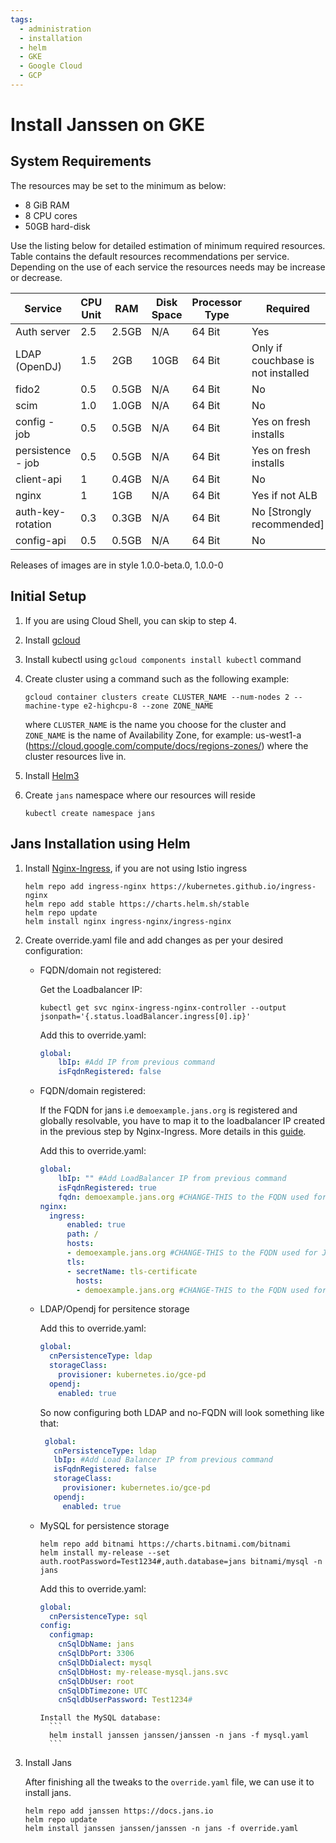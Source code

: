 ```yaml
---
tags:
  - administration
  - installation
  - helm
  - GKE
  - Google Cloud
  - GCP
---
```


# Install Janssen on GKE

## System Requirements

The resources may be set to the minimum as below:

- 8 GiB RAM
- 8 CPU cores
- 50GB hard-disk

Use the listing below for detailed estimation of minimum required resources. Table contains the default resources recommendations per service. Depending on the use of each service the resources needs may be increase or decrease.

| Service           | CPU Unit | RAM   | Disk Space | Processor Type | Required                           |
| ----------------- | -------- | ----- | ---------- | -------------- | ---------------------------------- |
| Auth server       | 2.5      | 2.5GB | N/A        | 64 Bit         | Yes                                |
| LDAP (OpenDJ)     | 1.5      | 2GB   | 10GB       | 64 Bit         | Only if couchbase is not installed |
| fido2             | 0.5      | 0.5GB | N/A        | 64 Bit         | No                                 |
| scim              | 1.0      | 1.0GB | N/A        | 64 Bit         | No                                 |
| config - job      | 0.5      | 0.5GB | N/A        | 64 Bit         | Yes on fresh installs              |
| persistence - job | 0.5      | 0.5GB | N/A        | 64 Bit         | Yes on fresh installs              |
| client-api        | 1        | 0.4GB | N/A        | 64 Bit         | No                                 |
| nginx             | 1        | 1GB   | N/A        | 64 Bit         | Yes if not ALB                     |
| auth-key-rotation | 0.3      | 0.3GB | N/A        | 64 Bit         | No [Strongly recommended]          |
| config-api        | 0.5      | 0.5GB | N/A        | 64 Bit         | No                                 |

Releases of images are in style 1.0.0-beta.0, 1.0.0-0

## Initial Setup

1.  If you are using Cloud Shell, you can skip to step 4.

2.  Install [gcloud](https://cloud.google.com/sdk/docs/quickstarts)
    
3.  Install kubectl using `gcloud components install kubectl` command
    
4.  Create cluster using a command such as the following example:

    ```  
    gcloud container clusters create CLUSTER_NAME --num-nodes 2 --machine-type e2-highcpu-8 --zone ZONE_NAME
    ```
    where `CLUSTER_NAME` is the name you choose for the cluster and `ZONE_NAME` is the name of Availability Zone, for example: us-west1-a (https://cloud.google.com/compute/docs/regions-zones/) where the cluster resources live in.

5.  Install [Helm3](https://helm.sh/docs/intro/install/)    

6.  Create `jans` namespace where our resources will reside
    ```
    kubectl create namespace jans
    ```

## Jans Installation using Helm
1.  Install [Nginx-Ingress](https://github.com/kubernetes/ingress-nginx), if you are not using Istio ingress
    
      ```
      helm repo add ingress-nginx https://kubernetes.github.io/ingress-nginx
      helm repo add stable https://charts.helm.sh/stable
      helm repo update
      helm install nginx ingress-nginx/ingress-nginx
      ```

2.  Create override.yaml file and add changes as per your desired configuration:

    - FQDN/domain not registered:
    
        
        Get the Loadbalancer IP: 
        ```
        kubectl get svc nginx-ingress-nginx-controller --output jsonpath='{.status.loadBalancer.ingress[0].ip}'
        ```

      
        
        Add this to override.yaml:

        ```yaml
        global:
            lbIp: #Add IP from previous command
            isFqdnRegistered: false
        ```

    - FQDN/domain registered:
    
        If the FQDN for jans i.e `demoexample.jans.org` is registered and globally resolvable, you have to map it to the loadbalancer IP created in the previous step by Nginx-Ingress.
        More details in this [guide](https://medium.com/@kungusamuel90/custom-domain-name-mapping-for-k8s-on-gcp-4dc263b2dabe).

        Add this to override.yaml:

        ```yaml
        global:
            lbIp: "" #Add LoadBalancer IP from previous command
            isFqdnRegistered: true
            fqdn: demoexample.jans.org #CHANGE-THIS to the FQDN used for Jans
        nginx:
          ingress:
              enabled: true
              path: /
              hosts:
              - demoexample.jans.org #CHANGE-THIS to the FQDN used for Jans
              tls:
              - secretName: tls-certificate
                hosts:
                - demoexample.jans.org #CHANGE-THIS to the FQDN used for Jans
        ```






    -  LDAP/Opendj for persitence storage


          Add this to override.yaml:
          ```yaml
          global:
            cnPersistenceType: ldap
            storageClass:
              provisioner: kubernetes.io/gce-pd
            opendj:
              enabled: true
          ```

          So now configuring both LDAP and no-FQDN will look something like that:

          ```yaml
           global:
             cnPersistenceType: ldap
             lbIp: #Add Load Balancer IP from previous command
             isFqdnRegistered: false
             storageClass:
               provisioner: kubernetes.io/gce-pd
             opendj:
               enabled: true
          ```







    - MySQL for persistence storage
      ```
      helm repo add bitnami https://charts.bitnami.com/bitnami
      helm install my-release --set auth.rootPassword=Test1234#,auth.database=jans bitnami/mysql -n jans
      ```

        Add this to override.yaml:
      
        ```yaml
        global:
          cnPersistenceType: sql
        config:
          configmap:
            cnSqlDbName: jans
            cnSqlDbPort: 3306
            cnSqlDbDialect: mysql
            cnSqlDbHost: my-release-mysql.jans.svc
            cnSqlDbUser: root
            cnSqlDbTimezone: UTC
            cnSqldbUserPassword: Test1234#
        ```

          Install the MySQL database:
            ```
            helm install janssen janssen/janssen -n jans -f mysql.yaml
            ```

3.  Install Jans



      After finishing all the tweaks to the `override.yaml` file, we can use it to install jans.

      ```
      helm repo add janssen https://docs.jans.io
      helm repo update
      helm install janssen janssen/janssen -n jans -f override.yaml
      ```